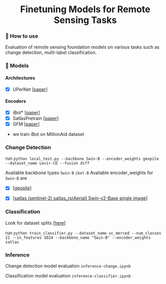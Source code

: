 <h1 align="center">
  <b>Finetuning Models for Remote Sensing Tasks</b><br>
</h1>


### 🌱 How to use <a name="use"></a>

Evaluation of remote sensing foundation models on various tasks such as change detection, multi-label classification.



### 🔭 Models <a name="models"></a>


#### Architectures <a name="architectures"></a>

- [x] UPerNet [[paper](https://arxiv.org/abs/1807.10221)]


#### Encoders <a name="encoders"></a>

- [x]  iBot* [[paper](https://arxiv.org/abs/2111.07832)]
- [x]  SatlasPretrain [[paper](https://arxiv.org/abs/2211.15660)]
- [x]  GFM [[paper](https://arxiv.org/abs/1807.10221)]

* we train iBot on MillionAid dataset

### Change Detection <a name="cd"></a>

run `python local_test.py --backbone Swin-B --encoder_weights geopile  --dataset_name Levir-CD --fusion diff`

Available backbone types `Swin-B` `ibot-B`
Available encoder_weights for `Swin-B` are 
- [x] [[geopile](https://github.com/mmendiet/GFM/tree/main)]
- [x] [[satlas (sentinel-2) satlas_rs(Aerial) Swin-v2-Base single image](https://github.com/allenai/satlaspretrain_models/)]



### Classification <a name="cl"></a>

Look for dataset splits [[here](https://github.com/google-research/google-research/blob/master/remote_sensing_representations/README.md)]

run `python train_classifier.py --dataset_name uc_merced --num_classes 21 --in_features 1024 --backbone_name "Swin-B" --encoder_weights satlas`

### Inference <a name="infer"></a>

Change detection model evaluation `inference-change.ipynb`

Classification model evaluation `inference-classifier.ipynb`
